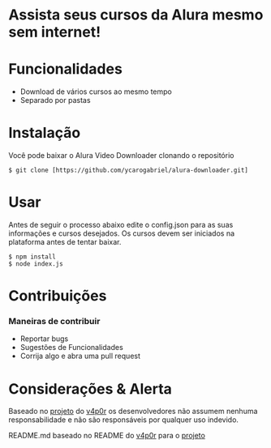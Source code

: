 
# Assista seus cursos da Alura mesmo sem internet!

# Funcionalidades
- Download de vários cursos ao mesmo tempo
- Separado por pastas

# Instalação

Você pode baixar o Alura Video Downloader clonando o repositório

    $ git clone [https://github.com/ycarogabriel/alura-downloader.git]

# Usar
Antes de seguir o processo abaixo edite o config.json para as suas informações e cursos desejados. Os cursos devem ser iniciados na plataforma antes de tentar baixar.

    $ npm install
    $ node index.js

# Contribuições
### Maneiras de contribuir
- Reportar bugs
- Sugestões de Funcionalidades
- Corrija algo e abra uma pull request


# Considerações & Alerta
Baseado no [projeto](https://github.com/v4p0r/gengar) do [v4p0r](https://github.com/v4p0r) os desenvolvedores não assumem nenhuma responsabilidade e não são responsáveis ​​por qualquer uso indevido.

README.md baseado no README do [v4p0r](https://github.com/v4p0r) para o [projeto](https://github.com/v4p0r/gengar)
